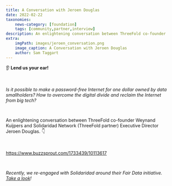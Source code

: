 ```yaml
---
title: A Conversation with Jeroen Douglas 
date: 2022-02-22
taxonomies:
    news-category: [foundation]
    tags: [community,partner,interview]
description: An enlightening conversation between ThreeFold co-founder Weynand Kuijpers and Solidaridad Network (ThreeFold partner) Executive Director Jeroen Douglas.
extra:
    imgPath: images/jeroen_conversation.png
    image_caption: A Conversation with Jeroen Douglas
    author: Sam Taggart
---
```



👂 **Lend us your ear!**

<br/>

*Is it possible to make a password-free Internet for one dollar owned by data smallholders? How to overcome the digital divide and reclaim the Internet from big tech?*

<br/>

An enlightening conversation between ThreeFold co-founder Weynand Kuijpers and Solidaridad Network (ThreeFold partner) Executive Director Jeroen Douglas. 👇

<br/>

https://www.buzzsprout.com/1733439/10113617

<br/>

*Recently, we re-engaged with Solidaridad around their Fair Data initiative. [Take a look](https://forum.threefold.io/t/solidaridad-revival/2158)!*
